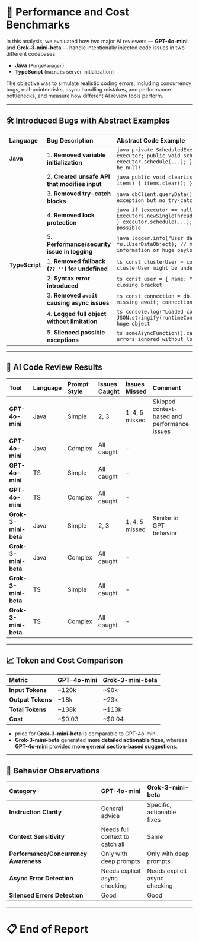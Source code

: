 # 📄 Performance and Cost Benchmarks

In this analysis, we evaluated how two major AI reviewers — **GPT-4o-mini** and **Grok-3-mini-beta** — handle intentionally injected code issues in two different codebases:

- **Java** (`PurgeManager`)
- **TypeScript** (`main.ts` server initialization)

The objective was to simulate realistic coding errors, including concurrency bugs, null-pointer risks, async handling mistakes, and performance bottlenecks, and measure how different AI review tools perform.

---

## 🛠 Introduced Bugs with Abstract Examples

| Language | Bug Description | Abstract Code Example |
|:---------|:----------------|:----------------------|
| **Java** | 1. **Removed variable initialization** | ```java private ScheduledExecutorService executor; public void schedule() { executor.schedule(...); } // executor might be null! ``` |
|           | 2. **Created unsafe API that modifies input** | ```java public void clearList(List<String> items) { items.clear(); } ``` |
|           | 3. **Removed try-catch blocks** | ```java dbClient.queryData(); // throws exception but no try-catch around it ``` |
|           | 4. **Removed lock protection** | ```java if (executor == null) { executor = Executors.newSingleThreadScheduledExecutor(); } executor.schedule(...); // race condition possible ``` |
|           | 5. **Performance/security issue in logging** | ```java logger.info("User data: {}", fullUserDataObject); // might log sensitive information or huge payloads ``` |
| **TypeScript** | 1. **Removed fallback (`?? ''`) for undefined** | ```ts const clusterUser = config.get('user'); // clusterUser might be undefined later ``` |
|              | 2. **Syntax error introduced** | ```ts const user = { name: "John"  // missing closing bracket ``` |
|              | 3. **Removed `await` causing async issues** | ```ts const connection = db.connect(); // missing await; connection is Promise ``` |
|              | 4. **Logged full object without limitation** | ```ts console.log("Loaded context: ", JSON.stringify(runtimeContext)); // could be huge object ``` |
|              | 5. **Silenced possible exceptions** | ```ts someAsyncFunction().catch(() => {}); // errors ignored without logging ``` |

---

## 🧪 AI Code Review Results

| Tool | Language | Prompt Style | Issues Caught | Issues Missed | Comment |
|:-----|:---------|:-------------|:--------------|:--------------|:--------|
| **GPT-4o-mini** | Java | Simple | 2, 3 | 1, 4, 5 missed | Skipped context-based and performance issues |
| **GPT-4o-mini** | Java | Complex | All caught | - |
| **GPT-4o-mini** | TS | Simple | All caught | - |
| **GPT-4o-mini** | TS | Complex | All caught | - |
| **Grok-3-mini-beta** | Java | Simple | 2, 3 | 1, 4, 5 missed | Similar to GPT behavior |
| **Grok-3-mini-beta** | Java | Complex | All caught | - |
| **Grok-3-mini-beta** | TS | Simple | All caught | - |
| **Grok-3-mini-beta** | TS | Complex | All caught | - |

---

## 📈 Token and Cost Comparison

| Metric | GPT-4o-mini | Grok-3-mini-beta |
|:-------|:------------|:-----------------|
| **Input Tokens** | ~120k | ~90k |
| **Output Tokens** | ~18k | ~23k |
| **Total Tokens** | ~138k | ~113k |
| **Cost** | ~$0.03 | ~$0.04 |

- price for **Grok-3-mini-beta** is comparable to GPT-4o-mini.
- **Grok-3-mini-beta** generated **more detailed actionable fixes**, whereas **GPT-4o-mini** provided **more general section-based suggestions**.

---

## 🧠 Behavior Observations

| Category | GPT-4o-mini | Grok-3-mini-beta |
|:---------|:------------|:----------------|
| **Instruction Clarity** | General advice | Specific, actionable fixes |
| **Context Sensitivity** | Needs full context to catch all | Same |
| **Performance/Concurrency Awareness** | Only with deep prompts | Only with deep prompts |
| **Async Error Detection** | Needs explicit async checking | Needs explicit async checking |
| **Silenced Errors Detection** | Good | Good |

---

# 📋 End of Report
